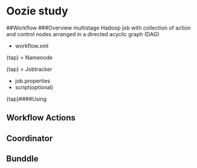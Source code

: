 # Oozie study
##Workflow
###Overview
multistage Hadoop job with collection of action and control nodes arranged in a directed acyclic graph (DAG)
- workflow.xml

{tap} > Namenode

{tap} > Jobtracker

- job.properties
- script(optional)

{tap}####Using


  

  
## Workflow Actions
## Coordinator
## Bunddle
